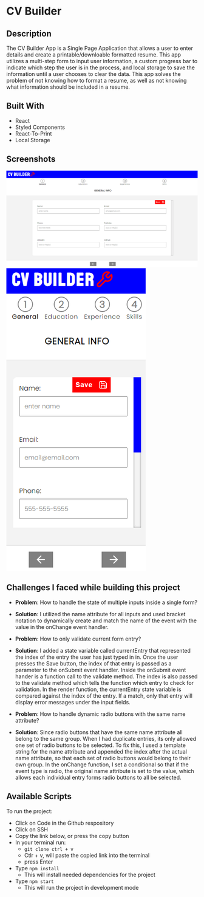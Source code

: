 # CV Builder

## Description

The CV Builder App is a Single Page Application that allows a user to enter details and create a printable/downloable formatted resume.  This app utilizes a multi-step form to input user information, a custom progress bar to indicate which step the user is in the process, and local storage to save the information until a user chooses to clear the data.  This app solves the problem of not knowing how to format a resume, as well as not knowing what information should be included in a resume.

## Built With
- React
- Styled Components
- React-To-Print
- Local Storage

## Screenshots

![Desktop Screenshot](desktop.png)
![Mobile Screenshot](mobile.png)


## Challenges I faced while building this project

- **Problem**: How to handle the state of multiple inputs inside a single form?
- **Solution**:  I utilized the name attribute for all inputs and used bracket notation to dynamically create and match the name of the event with the value in the onChange event handler.

- **Problem**: How to only validate current form entry?
- **Solution**:  I added a state variable called currentEntry that represented the index of the entry the user has just typed in in.  Once the user presses the Save button, the index of that entry is passed as a parameter to the onSubmit event handler.  Inside the onSubmit event hander is a function call to the validate method.  The index is also passed to the validate method which tells the function which entry to check for validation.  In the render function, the currentEntry state variable is compared against the index of the entry.  If a match, only that entry will display error messages under the input fields.

- **Problem**:  How to handle dynamic radio buttons with the same name attribute?
- **Solution**:  Since radio buttons that have the same name attribute all belong to the same group.  When I had duplicate entries, its only allowed one set of radio buttons to be selected.  To fix this, I used a template string for the name attribute and appended the index after the actual name attribute, so that each set of radio buttons would belong to their own group.  In the onChange function, I set a conditional so that if the event type is radio, the original name attribute is set to the value, which allows each individual entry forms radio buttons to all be selected.


## Available Scripts
To run the project:

- Click on Code in the Github respository
- Click on SSH
- Copy the link below, or press the copy button
- In your terminal run:
    - `git clone ctrl + v`
    - Ctlr + v, will paste the copied link into the terminal
    - press Enter
- Type `npm install` 
    - This will install needed dependencies for the project
- Type `npm start `
    - This will run the project in development mode



